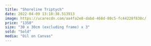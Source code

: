 ```yaml
---
title: "Shoreline Triptych"
date: 2022-04-09 13:18:38.513913
image: https://ucarecdn.com/aa4fa2e8-dabd-468d-80c5-fc44228f838c/
price: "1350"
size: "30 x 30cm (excluding frame) x 3"
sold: "Sold"
media: "Oil on Canvas"
---
```


